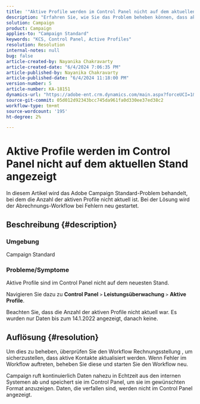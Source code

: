 ```yaml
---
title: '"Aktive Profile werden im Control Panel nicht auf dem aktuellen Stand angezeigt.'
description: "Erfahren Sie, wie Sie das Problem beheben können, dass aktive Profile im Control Panel nicht auf dem neuesten Stand sind. Überprüfen Sie den Abrechnungs-Workflow, um Fehler zu beheben."
solution: Campaign
product: Campaign
applies-to: "Campaign Standard"
keywords: "KCS, Control Panel, Active Profiles"
resolution: Resolution
internal-notes: null
bug: false
article-created-by: Nayanika Chakravarty
article-created-date: "6/4/2024 7:06:35 PM"
article-published-by: Nayanika Chakravarty
article-published-date: "6/4/2024 11:18:00 PM"
version-number: 5
article-number: KA-18151
dynamics-url: "https://adobe-ent.crm.dynamics.com/main.aspx?forceUCI=1&pagetype=entityrecord&etn=knowledgearticle&id=b5568a8e-a522-ef11-840a-002248092444"
source-git-commit: 05d012d92343bcc745da961fa0d330ee37ed38c2
workflow-type: tm+mt
source-wordcount: '195'
ht-degree: 2%

---
```


# Aktive Profile werden im Control Panel nicht auf dem aktuellen Stand angezeigt


In diesem Artikel wird das Adobe Campaign Standard-Problem behandelt, bei dem die Anzahl der aktiven Profile nicht aktuell ist. Bei der Lösung wird der Abrechnungs-Workflow bei Fehlern neu gestartet.

## Beschreibung {#description}


### <b>Umgebung</b>

Campaign Standard

### <b>Probleme/Symptome</b>

Aktive Profile sind im Control Panel nicht auf dem neuesten Stand.

Navigieren Sie dazu zu <b>Control Panel</b> `>`  <b>Leistungsüberwachung</b> `>`  <b>Aktive Profile</b>.

Beachten Sie, dass die Anzahl der aktiven Profile nicht aktuell war. Es wurden nur Daten bis zum 14.1.2022 angezeigt, danach keine.


## Auflösung {#resolution}


Um dies zu beheben, überprüfen Sie den Workflow Rechnungsstellung , um sicherzustellen, dass aktive Kontakte aktualisiert werden. Wenn Fehler im Workflow auftreten, beheben Sie diese und starten Sie den Workflow neu.

Campaign ruft kontinuierlich Daten nahezu in Echtzeit aus den internen Systemen ab und speichert sie im Control Panel, um sie im gewünschten Format anzuzeigen. Daten, die verfallen sind, werden nicht im Control Panel angezeigt.




